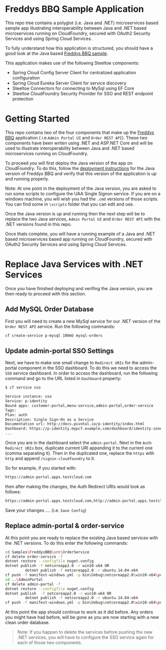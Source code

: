 # Freddys BBQ Sample Application

This repo tree contains a polyglot (i.e. Java and .NET) microservices based sample app illustrating interoperability between Java and .NET based microservices running on CloudFoundry, secured with OAuth2 Security Services and using Spring Cloud Services.

To fully understand how this application is structured, you should have a good look at the Java based [Freddys BBQ sample](https://github.com/william-tran/freddys-bbq).

This application makes use of the following Steeltoe components:

* Spring Cloud Config Server Client for centralized application configuration
* Spring Cloud Eureka Server Client for service discovery
* Steeltoe Connectors for connecting to MySql using EF Core
* Steeltoe CloudFoundry Security Provider for SSO and REST endpoint protection

# Getting Started

This repo contains two of the four components that make up the [Freddys BBQ](https://github.com/william-tran/freddys-bbq) application  ( i.e.`Admin Portal UI` and `Order REST API`). These two components have been writen using .NET and ASP.NET Core and will be used to illustrate interoperability between Java and .NET based microservices running on CloudFoundry.

To proceed you will first deploy the Java version of the app on CloudFoundry. To do this, follow the [deployment instructions](https://github.com/william-tran/freddys-bbq) for the Java version of Freddys BBQ and verify that this version of the application is up and running properly.

Note: At one point in the deployment of the Java version, you are asked to run some scripts to configure the UAA Single Signon service.  If you are on a windows machine, you will wish you had the `.cmd` versions of those scripts. You can find some in `\scripts` folder that you can edit and use.

Once the Java version is up and running then the next step will be to replace the two Java services, `Admin Portal UI` and `Order REST API` with the .NET versions found in this repo.

Once thats complete, you will have a running example of a Java and .NET based microservices based app running on CloudFoundry, secured with OAuth2 Security Services and using Spring Cloud Services.

# Replace Java Services with .NET Services

Once you have finished deploying and verifing the Java version, you are then ready to proceed with this section.

## Add MySQL Order Database

First you will need to create a new MySql service for our .NET version of the `Order REST API` service. Run the following commands:

```bash
cf create-service p-mysql 100mb mysql-orders
```

## Update admin-portal SSO Settings

Next, we have to make one small change to `Redirect URIs` for the admin-portal component in the SSO dashboard. To do this we need to access the `SSO` service dashboard. In order to access the dashboard, run the following command and go to the URL listed in `Dashboard` property:

```bash
$ cf service sso

Service instance: sso
Service: p-identity
Bound apps: customer-portal,menu-service,admin-portal,order-service
Tags:
Plan: auth
Description: Single Sign-On as a Service
Documentation url: http://docs.pivotal.io/p-identity/index.html
Dashboard: https://p-identity.mypcf.example.com/dashboard/identity-zones/{ZONE_GUID}/instances/{INSTANCE_GUID}/
...
```

Once you are in the dashboard select the `admin-portal`.  Next in the `Auth Redirect URIs` box, duplicate current URI appending it to the current one (comma separating it). Then in the duplicated one, replace the `https` with `http` and append `/signin-cloudfoundry` to it.

So for example, if you started with:

```bash
https://admin-portal.apps.testcloud.com
```

then after making the changes, the Auth Redirect URIs would look as follows:

```bash
https://admin-portal.apps.testcloud.com,http://admin-portal.apps.testcloud.com/signin-cloudfoundry
```

Save your changes  .... (i.e. `Save Config`)

## Replace admin-portal & order-service

At this point you are ready to replace the existing Java based services with the .NET versions. To do this enter the following commands:

```bash
cd Samples\FreddysBBQ\src\OrderService
cf delete order-service -f
dotnet restore --configfile nuget.config
dotnet publish -f netcoreapp2.0 -r win10-x64 OR
         dotnet publish -f netcoreapp2.0 -r ubuntu.14.04-x64
cf push -f manifest-windows.yml -p bin\Debug\netcoreapp2.0\win10-x64\publish OR cf push -f manifest.yml -p bin\Debug\netcoreapp2.0\ubuntu.14.04-x64\publish
cd ..\AdminPortal
cf delete admin-portal -f
dotnet restore --configfile nuget.config
dotnet publish  -f netcoreapp2.0 -r win10-x64 OR 
         dotnet publish -f netcoreapp2.0 -r ubuntu.14.04-x64
cf push -f manifest-windows.yml -p bin\Debug\netcoreapp2.0\win10-x64\publish OR cf push -f manifest.yml -p bin\Debug\netcoreapp2.0\ubuntu.14.04-x64\publish
```

At this point the app should continue to work as it did before.  Any orders you might have had before, will be gone as you are now starting with a new clean order database. 

> Note: If you happen to delete the services before pushing the new .NET services, you will have to configure the SSO service again for each of those two components.

